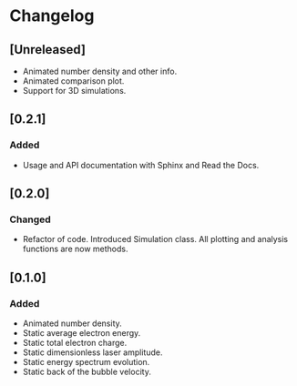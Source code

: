 # Changelog

## [Unreleased]
- Animated number density and other info.
- Animated comparison plot.
- Support for 3D simulations.

## [0.2.1]
### Added
- Usage and API documentation with Sphinx and Read the Docs.

## [0.2.0]
### Changed
- Refactor of code. Introduced Simulation class. All plotting and analysis functions are now methods.

## [0.1.0]
### Added
- Animated number density.
- Static average electron energy.
- Static total electron charge.
- Static dimensionless laser amplitude.
- Static energy spectrum evolution.
- Static back of the bubble velocity.